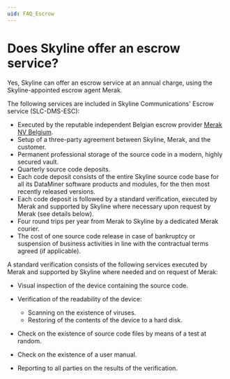 ```yaml
---
uid: FAQ_Escrow
---
```


# Does Skyline offer an escrow service?

Yes, Skyline can offer an escrow service at an annual charge, using the Skyline-appointed escrow agent Merak.

The following services are included in Skyline Communications' Escrow service (SLC-DMS-ESC):

- Executed by the reputable independent Belgian escrow provider [Merak NV Belgium](https://www.merak.eu/en).
- Setup of a three-party agreement between Skyline, Merak, and the customer.
- Permanent professional storage of the source code in a modern, highly secured vault.
- Quarterly source code deposits.
- Each code deposit consists of the entire Skyline source code base for all its DataMiner software products and modules, for the then most recently released versions.
- Each code deposit is followed by a standard verification, executed by Merak and supported by Skyline where necessary upon request by Merak (see details below).
- Four round trips per year from Merak to Skyline by a dedicated Merak courier.
- The cost of one source code release in case of bankruptcy or suspension of business activities in line with the contractual terms agreed (if applicable).

A standard verification consists of the following services executed by Merak and supported by Skyline where needed and on request of Merak:

- Visual inspection of the device containing the source code.
- Verification of the readability of the device:

  - Scanning on the existence of viruses.
  - Restoring of the contents of the device to a hard disk.

- Check on the existence of source code files by means of a test at random.
- Check on the existence of a user manual.
- Reporting to all parties on the results of the verification.
